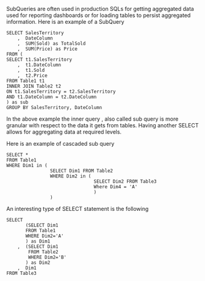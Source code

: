 SubQueries are often used in production SQLs for getting aggregated data used for reporting dashboards or for loading tables to persist aggregated information. Here is an example of a SubQuery

```
SELECT SalesTerritory
    ,  DateColumn
    ,  SUM(Sold) as TotalSold
    ,  SUM(Price) as Price 
FROM (
SELECT t1.SalesTerritory
    ,  t1.DateColumn
    ,  t1.Sold 
    ,  t2.Price
FROM Table1 t1 
INNER JOIN Table2 t2 
ON t1.SalesTerritory = t2.SalesTerritory
AND t1.DateColumn = t2.DateColumn
) as sub 
GROUP BY SalesTerritory, DateColumn
``` 

In the above example the inner query , also called sub query is more granular with respect to the data it gets from tables. Having another SELECT allows for aggregating data at required levels.

Here is an example of cascaded sub query 

```
SELECT * 
FROM Table1 
WHERE Dim1 in ( 
                SELECT Dim1 FROM Table2 
                WHERE Dim2 in ( 
                                SELECT Dim2 FROM Table3 
                                Where Dim4 = 'A' 
                                )
                )
```

An interesting type of SELECT statement is the following

```
SELECT 
       (SELECT Dim1
       FROM Table1
       WHERE Dim2='A'
       ) as Dim1 
    ,  (SELECT Dim1 
        FROM Table2
        WHERE Dim2='B'
       ) as Dim2 
    ,  Dim1 
FROM Table3    
```
